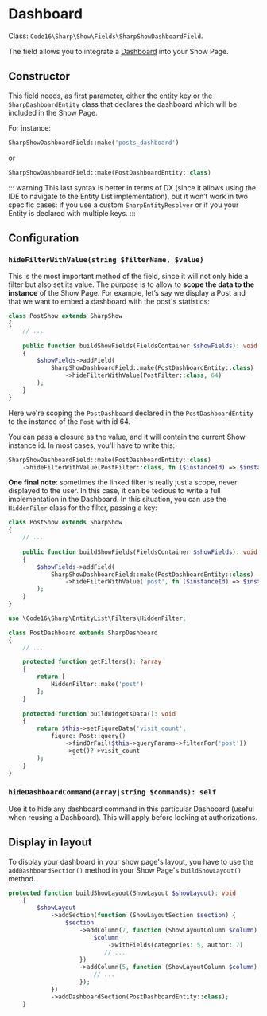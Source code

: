 # Dashboard

Class: `Code16\Sharp\Show\Fields\SharpShowDashboardField`.

The field allows you to integrate a [Dashboard](../building-dashboard.md) into your Show Page.

## Constructor

This field needs, as first parameter, either the entity key or the `SharpDashboardEntity` class that declares the dashboard which will be included in the Show Page.

For instance:

```php
SharpShowDashboardField::make('posts_dashboard')
```

or

```php
SharpShowDashboardField::make(PostDashboardEntity::class)
```
::: warning
This last syntax is better in terms of DX (since it allows using the IDE to navigate to the Entity List implementation), but it won’t work in two specific cases: if you use a custom `SharpEntityResolver` or if you your Entity is declared with multiple keys.
:::

## Configuration

### `hideFilterWithValue(string $filterName, $value)`
This is the most important method of the field, since it will not only hide a filter but also set its value. The purpose is to allow to **scope the data to the instance** of the Show Page. For example, let’s say we display a Post and that we want to embed a dashboard with the post's statistics:


```php
class PostShow extends SharpShow
{
    // ...
    
    public function buildShowFields(FieldsContainer $showFields): void
    {
        $showFields->addField(
            SharpShowDashboardField::make(PostDashboardEntity::class)
                ->hideFilterWithValue(PostFilter::class, 64)
        );
    }
}
```

Here we're scoping the `PostDashboard` declared in the `PostDashboardEntity` to the instance of the `Post` with id 64. 


You can pass a closure as the value, and it will contain the current Show instance id. In most cases, you'll have to write this:

```php
SharpShowDashboardField::make(PostDashboardEntity::class)
    ->hideFilterWithValue(PostFilter::class, fn ($instanceId) => $instanceId);
```

**One final note**: sometimes the linked filter is really just a scope, never displayed to the user. In this case, it can be tedious to write a full implementation in the Dashboard. In this situation, you can use the `HiddenFiler` class for the filter, passing a key:

```php
class PostShow extends SharpShow
{
    // ...
    
    public function buildShowFields(FieldsContainer $showFields): void
    {
        $showFields->addField(
            SharpShowDashboardField::make(PostDashboardEntity::class)
                ->hideFilterWithValue('post', fn ($instanceId) => $instanceId);
        );
    }
}
```

```php
use \Code16\Sharp\EntityList\Filters\HiddenFilter;

class PostDashboard extends SharpDashboard
{
    // ...

    protected function getFilters(): ?array
    {
        return [
            HiddenFilter::make('post')
        ];
    }
    
    protected function buildWidgetsData(): void
    {
        return $this->setFigureData('visit_count', 
            figure: Post::query()
                ->findOrFail($this->queryParams->filterFor('post'))
                ->get()?->visit_count
        );
    }
}
```

### `hideDashboardCommand(array|string $commands): self`

Use it to hide any dashboard command in this particular Dashboard (useful when reusing a Dashboard). This will apply before looking at authorizations.

## Display in layout

To display your dashboard in your show page's layout, you have to use the `addDashboardSection()` method in your Show Page's `buildShowLayout()` method.

```php
protected function buildShowLayout(ShowLayout $showLayout): void
    {
        $showLayout
            ->addSection(function (ShowLayoutSection $section) {
                $section
                    ->addColumn(7, function (ShowLayoutColumn $column) {
                        $column
                            ->withFields(categories: 5, author: 7)
                           // ...
                    })
                    ->addColumn(5, function (ShowLayoutColumn $column) {
                        // ...
                    });
            })
            ->addDashboardSection(PostDashboardEntity::class);
    }
```
